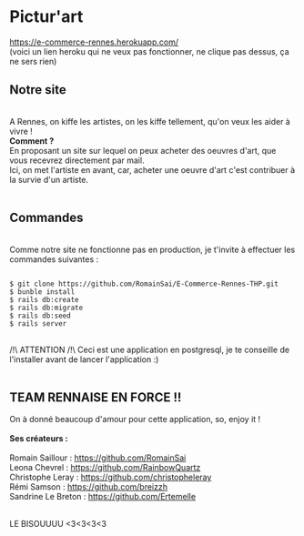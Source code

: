 # Pictur'art

https://e-commerce-rennes.herokuapp.com/ <br>
(voici un lien heroku qui ne veux pas fonctionner, ne clique pas dessus, ça ne sers rien)<br>

<h2>Notre site</h2><br>
A Rennes, on kiffe les artistes, on les kiffe tellement, qu'on veux les aider à vivre !<br>
<strong>Comment ?</strong><br>
En proposant un site sur lequel on peux acheter des oeuvres d'art, que vous recevrez directement par mail.<br>
Ici, on met l'artiste en avant, car, acheter une oeuvre d'art c'est contribuer à la survie d'un artiste.<br><br>

<h2>Commandes</h2><br>
Comme notre site ne fonctionne pas en production, je t'invite à effectuer les commandes suivantes :<br>

<pre>
<code>
$ git clone https://github.com/RomainSai/E-Commerce-Rennes-THP.git
$ bunble install
$ rails db:create
$ rails db:migrate
$ rails db:seed
$ rails server
</code>
</pre>

/!\ ATTENTION /!\ Ceci est une application en postgresql, je te conseille de l'installer avant de lancer l'application :)<br><br>

<h2>TEAM RENNAISE EN FORCE !!</h2>

On à donné beaucoup d'amour pour cette application, so, enjoy it !<br><br>
<strong>Ses créateurs :</strong><br><br>
Romain Saillour : https://github.com/RomainSai <br>
Leona Chevrel : https://github.com/RainbowQuartz <br>
Christophe Leray : https://github.com/christopheleray <br>
Rémi Samson : https://github.com/breizzh <br>
Sandrine Le Breton : https://github.com/Ertemelle <br><br>

LE BISOUUUU <3<3<3<3 <br>
